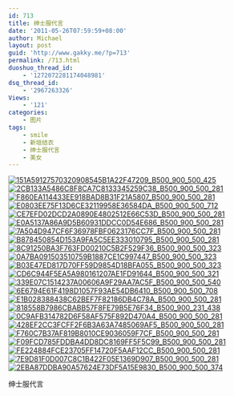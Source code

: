 ```yaml
---
id: 713
title: 绅士服代言
date: '2011-05-26T07:59:59+08:00'
author: Michael
layout: post
guid: 'http://www.gakky.me/?p=713'
permalink: /713.html
duoshuo_thread_id:
    - '1272072281174048981'
dsq_thread_id:
    - '2967263326'
Views:
    - '121'
categories:
    - 图片
tags:
    - smile
    - 新垣结衣
    - 绅士服代言
    - 美女
---
```


[![151A59127570320908545B1A22F47209_B500_900_500_425](http://www.yui-aragaki.org/wp-content/uploads/img/151A59127570320908545B1A22F47209_B500_900_500_425.jpeg)](http://www.yui-aragaki.org/wp-content/uploads/img/151A59127570320908545B1A22F47209_B1280_1280_1280_1090.jpeg) [![2CB133A5486C8F8CA7C8133345259C38_B500_900_500_281](http://www.yui-aragaki.org/wp-content/uploads/img/2CB133A5486C8F8CA7C8133345259C38_B500_900_500_281.jpeg)](http://www.yui-aragaki.org/wp-content/uploads/img/2CB133A5486C8F8CA7C8133345259C38_B1280_1280_1280_720.jpeg) [![F860EA114433EE918BAD8B31F21A5807_B500_900_500_281](http://www.yui-aragaki.org/wp-content/uploads/img/F860EA114433EE918BAD8B31F21A5807_B500_900_500_281.jpeg)](http://www.yui-aragaki.org/wp-content/uploads/img/F860EA114433EE918BAD8B31F21A5807_B1280_1280_1280_720.jpeg) [![E0803EE75F13D6CE32119958E36584DA_B500_900_500_712](http://www.yui-aragaki.org/wp-content/uploads/img/E0803EE75F13D6CE32119958E36584DA_B500_900_500_712.jpeg)](http://www.yui-aragaki.org/wp-content/uploads/img/E0803EE75F13D6CE32119958E36584DA_B1280_1280_1000_1424.jpeg) [![CE7EFD02DCD2A0890E4802512E66C53D_B500_900_500_281](http://www.yui-aragaki.org/wp-content/uploads/img/CE7EFD02DCD2A0890E4802512E66C53D_B500_900_500_281.jpeg)](http://www.yui-aragaki.org/wp-content/uploads/img/CE7EFD02DCD2A0890E4802512E66C53D_B1280_1280_1280_720.jpeg) [![E0A5137A86A9D5B60931DDCC0D54E686_B500_900_500_281](http://www.yui-aragaki.org/wp-content/uploads/img/E0A5137A86A9D5B60931DDCC0D54E686_B500_900_500_281.jpeg)](http://www.yui-aragaki.org/wp-content/uploads/img/E0A5137A86A9D5B60931DDCC0D54E686_B1280_1280_1280_720.jpeg) [![7A504D947CF6F36978FBF0623176CC7F_B500_900_500_281](http://www.yui-aragaki.org/wp-content/uploads/img/7A504D947CF6F36978FBF0623176CC7F_B500_900_500_281.jpeg)](http://www.yui-aragaki.org/wp-content/uploads/img/7A504D947CF6F36978FBF0623176CC7F_B1280_1280_1280_720.jpeg) [![B878450854D153A9FA5C5EE333010795_B500_900_500_281](http://www.yui-aragaki.org/wp-content/uploads/img/B878450854D153A9FA5C5EE333010795_B500_900_500_281.jpeg)](http://www.yui-aragaki.org/wp-content/uploads/img/B878450854D153A9FA5C5EE333010795_B1280_1280_1280_720.jpeg) [![8C91250BA3F763FD00210C5B2F529F36_B500_900_500_323](http://www.yui-aragaki.org/wp-content/uploads/img/8C91250BA3F763FD00210C5B2F529F36_B500_900_500_323.jpeg)](http://www.yui-aragaki.org/wp-content/uploads/img/8C91250BA3F763FD00210C5B2F529F36_B1280_1280_1263_817.jpeg) [![0A7BA091503510759B1887CE1C997447_B500_900_500_323](http://www.yui-aragaki.org/wp-content/uploads/img/0A7BA091503510759B1887CE1C997447_B500_900_500_323.jpeg)](http://www.yui-aragaki.org/wp-content/uploads/img/0A7BA091503510759B1887CE1C997447_B1280_1280_1263_817.jpeg) [![B03E47ED817D70FF59D9854D18BFA055_B500_900_500_323](http://www.yui-aragaki.org/wp-content/uploads/img/B03E47ED817D70FF59D9854D18BFA055_B500_900_500_323.jpeg)](http://www.yui-aragaki.org/wp-content/uploads/img/B03E47ED817D70FF59D9854D18BFA055_B1280_1280_1263_817.jpeg) [![CD6C944F5EA5A980161207AE1FD91644_B500_900_500_321](http://www.yui-aragaki.org/wp-content/uploads/img/CD6C944F5EA5A980161207AE1FD91644_B500_900_500_321.jpeg)](http://www.yui-aragaki.org/wp-content/uploads/img/CD6C944F5EA5A980161207AE1FD91644_B1280_1280_950_611.jpeg) [![339E07C1514237A00606A9F29AA7AC5F_B500_900_500_540](http://www.yui-aragaki.org/wp-content/uploads/img/339E07C1514237A00606A9F29AA7AC5F_B500_900_500_540.jpeg)](http://www.yui-aragaki.org/wp-content/uploads/img/339E07C1514237A00606A9F29AA7AC5F_B1280_1280_615_665.jpeg) [![6E6794E61F4198D1057F93AE54DB6410_B500_900_500_708](http://www.yui-aragaki.org/wp-content/uploads/img/6E6794E61F4198D1057F93AE54DB6410_B500_900_500_708.jpeg)](http://www.yui-aragaki.org/wp-content/uploads/img/6E6794E61F4198D1057F93AE54DB6410_B1280_1280_1000_1417.jpeg) [![E1B028388438C62BEF7F82186DB4C78A_B500_900_500_281](http://www.yui-aragaki.org/wp-content/uploads/img/E1B028388438C62BEF7F82186DB4C78A_B500_900_500_281.jpeg)](http://www.yui-aragaki.org/wp-content/uploads/img/E1B028388438C62BEF7F82186DB4C78A_B1280_1280_1280_720.jpeg) [![818558B7986CBABB57F8FE79B5E76F34_B500_900_231_438](http://www.yui-aragaki.org/wp-content/uploads/img/818558B7986CBABB57F8FE79B5E76F34_B500_900_231_438.jpeg)](http://www.yui-aragaki.org/wp-content/uploads/img/818558B7986CBABB57F8FE79B5E76F34_B1280_1280_231_438.jpeg) [![0C9AFB314782D6F58AF575F892D470A4_B500_900_500_281](http://www.yui-aragaki.org/wp-content/uploads/img/0C9AFB314782D6F58AF575F892D470A4_B500_900_500_281.jpeg)](http://www.yui-aragaki.org/wp-content/uploads/img/0C9AFB314782D6F58AF575F892D470A4_B1280_1280_1280_720.jpeg) [![428EF2CC3FCFF2F6B3A63A7485069AF5_B500_900_500_281](http://www.yui-aragaki.org/wp-content/uploads/img/428EF2CC3FCFF2F6B3A63A7485069AF5_B500_900_500_281.jpeg)](http://www.yui-aragaki.org/wp-content/uploads/img/428EF2CC3FCFF2F6B3A63A7485069AF5_B1280_1280_1280_720.jpeg) [![F760C7B37AF819B8010CE9036059F7CF_B500_900_500_281](http://www.yui-aragaki.org/wp-content/uploads/img/F760C7B37AF819B8010CE9036059F7CF_B500_900_500_281.jpeg)](http://www.yui-aragaki.org/wp-content/uploads/img/F760C7B37AF819B8010CE9036059F7CF_B1280_1280_1280_720.jpeg) [![F09FCD785FDDBA4DD8DC8169FF5F5C99_B500_900_500_281](http://www.yui-aragaki.org/wp-content/uploads/img/F09FCD785FDDBA4DD8DC8169FF5F5C99_B500_900_500_281.jpeg)](http://www.yui-aragaki.org/wp-content/uploads/img/F09FCD785FDDBA4DD8DC8169FF5F5C99_B1280_1280_1280_720.jpeg) [![FE224884FCE23705FF14720F5AAF12CC_B500_900_500_281](http://www.yui-aragaki.org/wp-content/uploads/img/FE224884FCE23705FF14720F5AAF12CC_B500_900_500_281.jpeg)](http://www.yui-aragaki.org/wp-content/uploads/img/FE224884FCE23705FF14720F5AAF12CC_B1280_1280_1280_720.jpeg) [![7E9D81F0D007C8C1B422F05E1369D907_B500_900_500_281](http://www.yui-aragaki.org/wp-content/uploads/img/7E9D81F0D007C8C1B422F05E1369D907_B500_900_500_281.jpeg)](http://www.yui-aragaki.org/wp-content/uploads/img/7E9D81F0D007C8C1B422F05E1369D907_B1280_1280_1280_720.jpeg) [![2EBA87DDBA90A57624E73DF5A15E9830_B500_900_500_374](http://www.yui-aragaki.org/wp-content/uploads/img/2EBA87DDBA90A57624E73DF5A15E9830_B500_900_500_374.jpeg)](http://www.yui-aragaki.org/wp-content/uploads/img/2EBA87DDBA90A57624E73DF5A15E9830_B1280_1280_776_581.jpeg)

绅士服代言